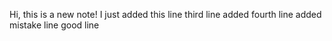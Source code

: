 Hi, this is a new note!
I just added this line
third line added 
fourth line added
mistake line
good line

 
